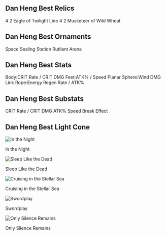 ## Dan Heng Best Relics
4 2 Eagle of Twilight Line
4 2 Musketeer of Wild Wheat

## Dan Heng Best Ornaments
Space Sealing Station
Rutilant Arena

## Dan Heng Best Stats
Body:CRIT Rate / CRIT DMG
Feet:ATK% / Speed
Planar Sphere:Wind DMG
Link Rope:Energy Regen Rate / ATK%

## Dan Heng Best Substats
CRIT Rate / CRIT DMG
ATK%
Speed
Break Effect

## Dan Heng Best Light Cone

![In the Night](https://rerollcdn.com/STARRAIL/LightCones/in_the_night_sm.png)

In the Night

![Sleep Like the Dead](https://rerollcdn.com/STARRAIL/LightCones/sleep_like_the_dead_sm.png)

Sleep Like the Dead

![Cruising in the Stellar Sea](https://rerollcdn.com/STARRAIL/LightCones/cruising_in_the_stellar_sea_sm.png)

Cruising in the Stellar Sea

![Swordplay](https://rerollcdn.com/STARRAIL/LightCones/swordplay_sm.png)

Swordplay

![Only Silence Remains](https://rerollcdn.com/STARRAIL/LightCones/only_silence_remains_sm.png)

Only Silence Remains